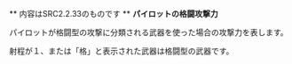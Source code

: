 ** 内容はSRC2.2.33のものです **
**パイロットの格闘攻撃力**

パイロットが格闘型の攻撃に分類される武器を使った場合の攻撃力を表します。

射程が１、または「格」と表示された武器は格闘型の武器です。
